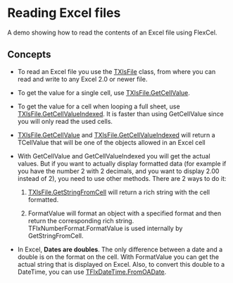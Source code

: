 # Reading Excel files

A demo showing how to read the contents of an Excel file using FlexCel.

## Concepts

- To read an Excel file you use the [TXlsFile](https://download.tmssoftware.com/flexcel/doc/vcl/api/FlexCel.XlsAdapter/TXlsFile/index.html) class, from where you
  can read and write to any Excel 2.0 or newer
  file.

- To get the value for a single cell, use [TXlsFile.GetCellValue](https://download.tmssoftware.com/flexcel/doc/vcl/api/FlexCel.XlsAdapter/TXlsFile/GetCellValue.html).

- To get the value for a cell when looping a full sheet, use
  [TXlsFile.GetCellValueIndexed](https://download.tmssoftware.com/flexcel/doc/vcl/api/FlexCel.XlsAdapter/TXlsFile/GetCellValueIndexed.html). It is faster than using
  GetCellValue since you will only read the used cells.


- [TXlsFile.GetCellValue](https://download.tmssoftware.com/flexcel/doc/vcl/api/FlexCel.XlsAdapter/TXlsFile/GetCellValue.html) and 
[TXlsFile.GetCellValueIndexed](https://download.tmssoftware.com/flexcel/doc/vcl/api/FlexCel.XlsAdapter/TXlsFile/GetCellValueIndexed.html) will return a 
TCellValue that will be one of the objects allowed in an Excel cell

- With GetCellValue and GetCellValueIndexed you will get the actual
  values. But if you want to actually display formatted data (for
  example if you have the number 2 with 2 decimals, and you want to
  display 2.00 instead of 2), you need to use other methods. There
  are 2 ways to do it:

   1. [TXlsFile.GetStringFromCell](https://download.tmssoftware.com/flexcel/doc/vcl/api/FlexCel.XlsAdapter/TXlsFile/GetStringFromCell.html) will return a rich string with the
   cell formatted.

   2. FormatValue will format an object with a
   specified format and then return the corresponding rich string.
   TFlxNumberFormat.FormatValue is used internally by
   GetStringFromCell.

- In Excel, **Dates are doubles**. The only difference between a date
  and a double is on the format on the cell. With
  FormatValue you can get the actual string that is
  displayed on Excel. Also, to convert this double to a DateTime,
  you can use [TFlxDateTime.FromOADate](https://download.tmssoftware.com/flexcel/doc/vcl/api/FlexCel.Core/TFlxDateTime/FromOADate.html).

